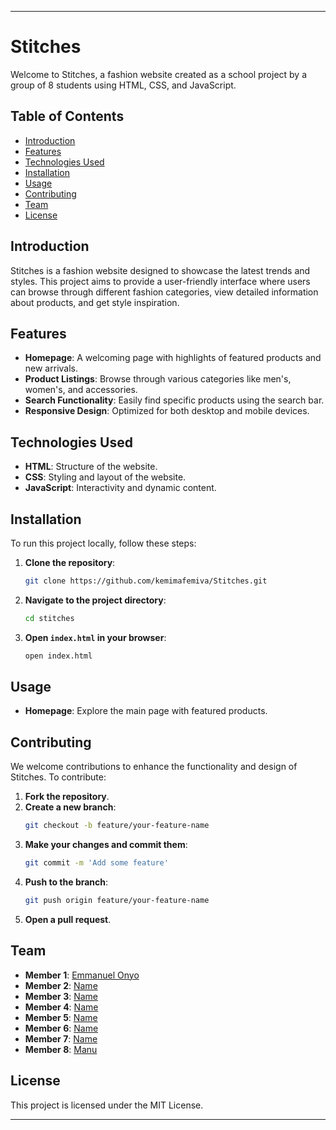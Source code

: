 
---
# Stitches

Welcome to Stitches, a fashion website created as a school project by a group of 8 students using HTML, CSS, and JavaScript.

## Table of Contents

- [Introduction](#introduction)
- [Features](#features)
- [Technologies Used](#technologies-used)
- [Installation](#installation)
- [Usage](#usage)
- [Contributing](#contributing)
- [Team](#team)
- [License](#license)

## Introduction

Stitches is a fashion website designed to showcase the latest trends and styles. This project aims to provide a user-friendly interface where users can browse through different fashion categories, view detailed information about products, and get style inspiration.

## Features

- **Homepage**: A welcoming page with highlights of featured products and new arrivals.
- **Product Listings**: Browse through various categories like men's, women's, and accessories.
- **Search Functionality**: Easily find specific products using the search bar.
- **Responsive Design**: Optimized for both desktop and mobile devices.

## Technologies Used

- **HTML**: Structure of the website.
- **CSS**: Styling and layout of the website.
- **JavaScript**: Interactivity and dynamic content.

## Installation

To run this project locally, follow these steps:

1. **Clone the repository**:
   ```bash
   git clone https://github.com/kemimafemiva/Stitches.git
   ```
2. **Navigate to the project directory**:
   ```bash
   cd stitches
   ```
3. **Open `index.html` in your browser**:
   ```bash
   open index.html
   ```

## Usage

- **Homepage**: Explore the main page with featured products.

## Contributing

We welcome contributions to enhance the functionality and design of Stitches. To contribute:

1. **Fork the repository**.
2. **Create a new branch**:
   ```bash
   git checkout -b feature/your-feature-name
   ```
3. **Make your changes and commit them**:
   ```bash
   git commit -m 'Add some feature'
   ```
4. **Push to the branch**:
   ```bash
   git push origin feature/your-feature-name
   ```
5. **Open a pull request**.

## Team

- **Member 1**: [Emmanuel Onyo](https://github.com/emmanuelonyo)
- **Member 2**: [Name](https://github.com/)
- **Member 3**: [Name](https://github.com/)
- **Member 4**: [Name](https://github.com/)
- **Member 5**: [Name](https://github.com/)
- **Member 6**: [Name](https://github.com/)
- **Member 7**: [Name](https://github.com/)
- **Member 8**: [Manu](https://github.com/mycroft-x)

## License

This project is licensed under the MIT License.

---

